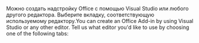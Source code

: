 <span data-ttu-id="9882b-p101">Можно создать надстройку Office с помощью Visual Studio или любого другого редактора. Выберите вкладку, соответствующую используемому редактору.</span><span class="sxs-lookup"><span data-stu-id="9882b-p101">You can create an Office Add-in by using Visual Studio or any other editor. Tell us what editor you'd like to use by choosing one of the following tabs:</span></span>
